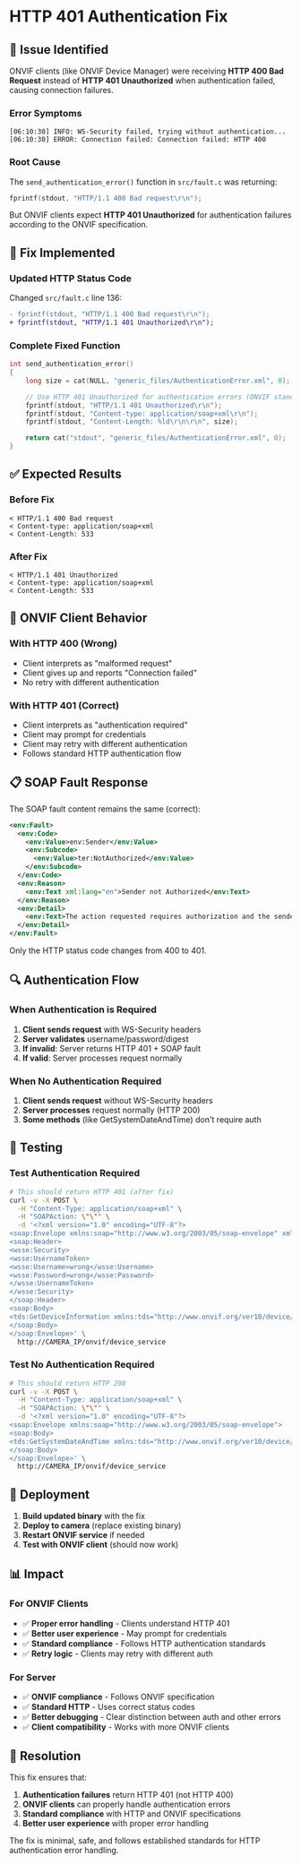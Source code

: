 # HTTP 401 Authentication Fix

## 🐛 Issue Identified

ONVIF clients (like ONVIF Device Manager) were receiving **HTTP 400 Bad Request** instead of **HTTP 401 Unauthorized** when authentication failed, causing connection failures.

### Error Symptoms
```
[06:10:30] INFO: WS-Security failed, trying without authentication...
[06:10:30] ERROR: Connection failed: Connection failed: HTTP 400
```

### Root Cause
The `send_authentication_error()` function in `src/fault.c` was returning:
```c
fprintf(stdout, "HTTP/1.1 400 Bad request\r\n");
```

But ONVIF clients expect **HTTP 401 Unauthorized** for authentication failures according to the ONVIF specification.

## 🔧 Fix Implemented

### Updated HTTP Status Code
Changed `src/fault.c` line 136:

```diff
- fprintf(stdout, "HTTP/1.1 400 Bad request\r\n");
+ fprintf(stdout, "HTTP/1.1 401 Unauthorized\r\n");
```

### Complete Fixed Function
```c
int send_authentication_error()
{
    long size = cat(NULL, "generic_files/AuthenticationError.xml", 0);

    // Use HTTP 401 Unauthorized for authentication errors (ONVIF standard)
    fprintf(stdout, "HTTP/1.1 401 Unauthorized\r\n");
    fprintf(stdout, "Content-type: application/soap+xml\r\n");
    fprintf(stdout, "Content-Length: %ld\r\n\r\n", size);

    return cat("stdout", "generic_files/AuthenticationError.xml", 0);
}
```

## ✅ Expected Results

### Before Fix
```
< HTTP/1.1 400 Bad request
< Content-type: application/soap+xml
< Content-Length: 533
```

### After Fix
```
< HTTP/1.1 401 Unauthorized
< Content-type: application/soap+xml
< Content-Length: 533
```

## 🎯 ONVIF Client Behavior

### With HTTP 400 (Wrong)
- Client interprets as "malformed request"
- Client gives up and reports "Connection failed"
- No retry with different authentication

### With HTTP 401 (Correct)
- Client interprets as "authentication required"
- Client may prompt for credentials
- Client may retry with different authentication
- Follows standard HTTP authentication flow

## 📋 SOAP Fault Response

The SOAP fault content remains the same (correct):
```xml
<env:Fault>
  <env:Code>
    <env:Value>env:Sender</env:Value>
    <env:Subcode>
      <env:Value>ter:NotAuthorized</env:Value>
    </env:Subcode>
  </env:Code>
  <env:Reason>
    <env:Text xml:lang="en">Sender not Authorized</env:Text>
  </env:Reason>
  <env:Detail>
    <env:Text>The action requested requires authorization and the sender is not authorized.</env:Text>
  </env:Detail>
</env:Fault>
```

Only the HTTP status code changes from 400 to 401.

## 🔍 Authentication Flow

### When Authentication is Required
1. **Client sends request** with WS-Security headers
2. **Server validates** username/password/digest
3. **If invalid**: Server returns HTTP 401 + SOAP fault
4. **If valid**: Server processes request normally

### When No Authentication Required
1. **Client sends request** without WS-Security headers
2. **Server processes** request normally (HTTP 200)
3. **Some methods** (like GetSystemDateAndTime) don't require auth

## 🧪 Testing

### Test Authentication Required
```bash
# This should return HTTP 401 (after fix)
curl -v -X POST \
  -H "Content-Type: application/soap+xml" \
  -H "SOAPAction: \"\"" \
  -d '<?xml version="1.0" encoding="UTF-8"?>
<soap:Envelope xmlns:soap="http://www.w3.org/2003/05/soap-envelope" xmlns:wsse="http://docs.oasis-open.org/wss/2004/01/oasis-200401-wss-wssecurity-secext-1.0.xsd">
<soap:Header>
<wsse:Security>
<wsse:UsernameToken>
<wsse:Username>wrong</wsse:Username>
<wsse:Password>wrong</wsse:Password>
</wsse:UsernameToken>
</wsse:Security>
</soap:Header>
<soap:Body>
<tds:GetDeviceInformation xmlns:tds="http://www.onvif.org/ver10/device/wsdl"/>
</soap:Body>
</soap:Envelope>' \
  http://CAMERA_IP/onvif/device_service
```

### Test No Authentication Required
```bash
# This should return HTTP 200
curl -v -X POST \
  -H "Content-Type: application/soap+xml" \
  -H "SOAPAction: \"\"" \
  -d '<?xml version="1.0" encoding="UTF-8"?>
<soap:Envelope xmlns:soap="http://www.w3.org/2003/05/soap-envelope">
<soap:Body>
<tds:GetSystemDateAndTime xmlns:tds="http://www.onvif.org/ver10/device/wsdl"/>
</soap:Body>
</soap:Envelope>' \
  http://CAMERA_IP/onvif/device_service
```

## 🚀 Deployment

1. **Build updated binary** with the fix
2. **Deploy to camera** (replace existing binary)
3. **Restart ONVIF service** if needed
4. **Test with ONVIF client** (should now work)

## 📊 Impact

### For ONVIF Clients
- ✅ **Proper error handling** - Clients understand HTTP 401
- ✅ **Better user experience** - May prompt for credentials
- ✅ **Standard compliance** - Follows HTTP authentication standards
- ✅ **Retry logic** - Clients may retry with different auth

### For Server
- ✅ **ONVIF compliance** - Follows ONVIF specification
- ✅ **Standard HTTP** - Uses correct status codes
- ✅ **Better debugging** - Clear distinction between auth and other errors
- ✅ **Client compatibility** - Works with more ONVIF clients

## 🎉 Resolution

This fix ensures that:

1. **Authentication failures** return HTTP 401 (not HTTP 400)
2. **ONVIF clients** can properly handle authentication errors
3. **Standard compliance** with HTTP and ONVIF specifications
4. **Better user experience** with proper error handling

The fix is minimal, safe, and follows established standards for HTTP authentication error handling.

